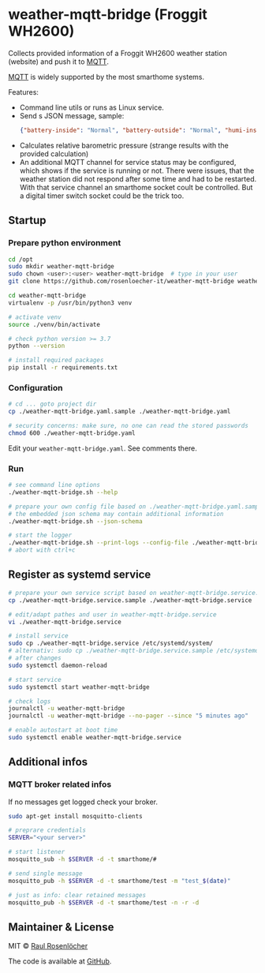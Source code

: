 # weather-mqtt-bridge (Froggit WH2600)

Collects provided information of a Froggit WH2600 weather station (website) and push it to [MQTT](https://en.wikipedia.org/wiki/MQTT).

[MQTT](https://en.wikipedia.org/wiki/MQTT) is widely supported by the most smarthome systems. 

Features:
- Command line utils or runs as Linux service.
- Send s JSON message, sample:
    ```json
    {"battery-inside": "Normal", "battery-outside": "Normal", "humi-inside": 48.0, "humi-outside": 94.0, "pressure-abs": 980.3, "pressure-rel": 1011.8, "rain-counter": 0.3, "rain-hourly": 0.0, "solar-radiation": 64.01, "status": "success", "temp-inside": 22.1, "temp-outside": 1.2, "timestamp": "2022-01-08T10:56:00", "uv": 251.0, "uvi": 1.0, "wind-direction": 223.0, "wind-gust": 0.0, "wind-speed": 0.0}
    ```
- Calculates relative barometric pressure (strange results with the provided calculation) 
- An additional MQTT channel for service status may be configured, which shows if the service is running or not.
  There were issues, that the weather station did not respond after some time and had to be restarted. 
  With that service channel an smarthome socket coult be controlled. But a digital timer switch socket could be the trick too. 

## Startup

### Prepare python environment
```bash
cd /opt
sudo mkdir weather-mqtt-bridge
sudo chown <user>:<user> weather-mqtt-bridge  # type in your user
git clone https://github.com/rosenloecher-it/weather-mqtt-bridge weather-mqtt-bridge

cd weather-mqtt-bridge
virtualenv -p /usr/bin/python3 venv

# activate venv
source ./venv/bin/activate

# check python version >= 3.7
python --version

# install required packages
pip install -r requirements.txt
```

### Configuration

```bash
# cd ... goto project dir
cp ./weather-mqtt-bridge.yaml.sample ./weather-mqtt-bridge.yaml

# security concerns: make sure, no one can read the stored passwords
chmod 600 ./weather-mqtt-bridge.yaml
```

Edit your `weather-mqtt-bridge.yaml`. See comments there.

### Run

```bash
# see command line options
./weather-mqtt-bridge.sh --help

# prepare your own config file based on ./weather-mqtt-bridge.yaml.sample
# the embedded json schema may contain additional information 
./weather-mqtt-bridge.sh --json-schema

# start the logger
./weather-mqtt-bridge.sh --print-logs --config-file ./weather-mqtt-bridge.yaml
# abort with ctrl+c

```

## Register as systemd service
```bash
# prepare your own service script based on weather-mqtt-bridge.service.sample
cp ./weather-mqtt-bridge.service.sample ./weather-mqtt-bridge.service

# edit/adapt pathes and user in weather-mqtt-bridge.service
vi ./weather-mqtt-bridge.service

# install service
sudo cp ./weather-mqtt-bridge.service /etc/systemd/system/
# alternativ: sudo cp ./weather-mqtt-bridge.service.sample /etc/systemd/system//weather-mqtt-bridge.service
# after changes
sudo systemctl daemon-reload

# start service
sudo systemctl start weather-mqtt-bridge

# check logs
journalctl -u weather-mqtt-bridge
journalctl -u weather-mqtt-bridge --no-pager --since "5 minutes ago"

# enable autostart at boot time
sudo systemctl enable weather-mqtt-bridge.service
```

## Additional infos

### MQTT broker related infos

If no messages get logged check your broker.
```bash
sudo apt-get install mosquitto-clients

# preprare credentials
SERVER="<your server>"

# start listener
mosquitto_sub -h $SERVER -d -t smarthome/#

# send single message
mosquitto_pub -h $SERVER -d -t smarthome/test -m "test_$(date)"

# just as info: clear retained messages
mosquitto_pub -h $SERVER -d -t smarthome/test -n -r -d
```

## Maintainer & License

MIT © [Raul Rosenlöcher](https://github.com/rosenloecher-it)

The code is available at [GitHub][home].

[home]: https://github.com/rosenloecher-it/weather-mqtt-bridge
